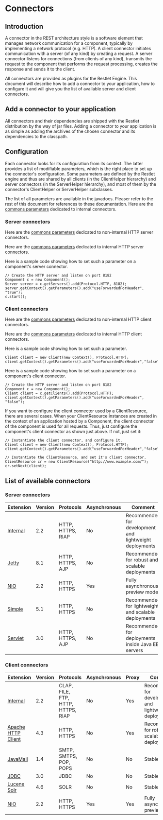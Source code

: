 # Connectors

## Introduction

A connector in the REST architecture style is a software element that
manages network communication for a component, typically by implementing
a network protocol (e.g. HTTP). A client connector initiates
communication with a server (of any kind) by creating a request. A
server connector listens for connections (from clients of any kind),
transmits the request to the component that performs the request
processing, creates the response and sends it to the client.

All connectors are provided as plugins for the Restlet Engine. This
document will describe how to add a connector to your application, how
to configure it and will give you the list of available server and
client connectors.

## Add a connector to your application

All connectors and their dependencies are shipped with the Restlet
distribution by the way of jar files. Adding a connector to your
application is as simple as adding the archives of the chosen connector
and its dependencies to the classpath.

## Configuration

Each connector looks for its configuration from its context. The latter
provides a list of modifiable parameters, which is the right place to
set up the connector's configuration. Some parameters are defined by the
Restlet engine and thus are shared by all clients (in the ClientHelper
hierarchy) and server connectors (in the ServerHelper hierarchy), and
most of them by the connector's ClientHelper or ServerHelper subclasses.

The list of all parameters are available in the javadocs. Pleaser refer
to the rest of this document for references to these documentation. Here
are the [commons
parameters](javadocs://jse/engine/org/restlet/engine/connector/BaseHelper.html)
dedicated to internal connectors.

### Server connectors

Here are the [commons
parameters](javadocs://jse/engine/org/restlet/engine/adapter/HttpServerHelper.html)
dedicated to non-internal HTTP server connectors.

Here are the [commons
parameters](javadocs://jse/engine/org/restlet/engine/connector/ServerConnectionHelper.html)
dedicated to internal HTTP server connectors.

Here is a sample code showing how to set such a parameter on a
component's server connector.

    // Create the HTTP server and listen on port 8182
    Component c = new Component();
    Server server = c.getServers().add(Protocol.HTTP, 8182);
    server.getContext().getParameters().add("useForwardedForHeader", "true");
    c.start();

### Client connectors

Here are the [commons parameters](javadocs://jse/engine/org/restlet/engine/adapter/HttpClientHelper.html)
dedicated to non-internal HTTP client connectors.

Here are the [commons parameters](javadocs://jse/engine/org/restlet/engine/connector/ClientConnectionHelper.html)
dedicated to internal HTTP client connectors.

Here is a sample code showing how to set such a parameter.

    Client client = new Client(new Context(), Protocol.HTTP);
    client.getContext().getParameters().add("useForwardedForHeader","false");

Here is a sample code showing how to set such a parameter on a
component's client connector.

    // Create the HTTP server and listen on port 8182
    Component c = new Component();
    Client client = c.getClients().add(Protocol.HTTP);
    client.getContext().getParameters().add("useForwardedForHeader", "false");

If you want to configure the client connector used by a ClientResource,
there are several cases. When your ClientResource instances are created
in the context of an application hosted by a Component, the client
connector of the component is used for all requests. Thus, just
configure the component's client connector as shown just above. If not,
just set it:

    // Instantiate the client connector, and configure it.
    Client client = new Client(new Context(), Protocol.HTTP);
    client.getContext().getParameters().add("useForwardedForHeader","false");

    // Instantiate the ClientResource, and set it's client connector.
    ClientResource cr = new ClientResource("http://www.example.com/");
    cr.setNext(client);

## List of available connectors

### Server connectors

Extension | Version | Protocols | Asynchronous | Comment
--------- | ------- | --------- | ------------ | ---------
[Internal](/technical-resources/restlet-framework/guide/2.3/core/engine/internal-connectors "Internal connectors") | 2.2 | HTTP, HTTPS, RIAP | No | Recommended for development and lightweight deployments
[Jetty](/technical-resources/restlet-framework/guide/2.3/extensions/jetty "Eclipse Jetty extension") | 8.1 | HTTP, HTTPS, AJP | No | Recommended for robust and scalable deployments
[NIO](/technical-resources/restlet-framework/guide/2.3/extensions/nio "NIO extension") | 2.2 | HTTP, HTTPS | Yes | Fully asynchronous, preview mode
[Simple](/technical-resources/restlet-framework/guide/2.3/extensions/simple "Simple Framework extension") | 5.1 | HTTP, HTTPS | No | Recommended for lightweight and scalable deployments
[Servlet](/technical-resources/restlet-framework/guide/2.3/extensions/servlet "Servlet extension") | 3.0 | HTTP, HTTPS, AJP | No | Recommended for deployments inside Java EE servers

### Client connectors

Extension | Version | Protocols | Asynchronous | Proxy | Comment
--------- | ------- | --------- | ------------ | ----- | -------
[Internal](/technical-resources/restlet-framework/guide/2.3/core/engine/internal-connectors "Internal connectors") | 2.2 | CLAP, FILE, FTP, HTTP, HTTPS, RIAP | No | Yes | Recommended for development and lightweight deployments
[Apache HTTP Client](/technical-resources/restlet-framework/guide/2.3/extensions/httpclient "Apache HTTP Client extension") | 4.3 | HTTP, HTTPS | No | Yes | Recommended for robust and scalable deployments
[JavaMail](/technical-resources/restlet-framework/guide/2.3/extensions/javamail "JavaMail extension") | 1.4 | SMTP, SMTPS, POP, POPS | No |  No | Stable
[JDBC](/technical-resources/restlet-framework/guide/2.3/extensions/jdbc "JDBC extension") | 3.0 | JDBC | No | No | Stable
[Lucene Solr](/technical-resources/restlet-framework/guide/2.3/extensions/lucene "Lucene extension") | 4.6 | SOLR | No | No | Stable
[NIO](/technical-resources/restlet-framework/guide/2.3/extensions/nio "NIO extension") | 2.2 | HTTP, HTTPS | Yes | Yes | Fully asynchronous, preview mode
